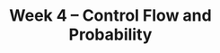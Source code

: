 ---
    title: Week 4 – Control Flow and Probability
    weekNumber: 4
    days:
      - date: 2024-1-29
        events:
          "**LEC 9**{: .label .label-lecture } Grouping on Multiple Columns, Merging":
            "[BPD 11](https://notes.dsc10.com/02-data_sets/groupby.html), [13](https://notes.dsc10.com/02-data_sets/merging.html)" 
          "<small><i><span style='display: inline-block; padding-left: 80px'><b>Keywords:</b> .groupby([col_1, col_2, …]), subgroups, MultiIndex, .merge, number of rows </span></i></small>":
          "**QUIZ 2**{: .label .label-quiz } Quiz 2 covers Lectures 5-7":
      - date: 2024-1-30
        events:
          
          "**LAB 2**{: .label .label-lab } [**Data Visualizations and Functions**](http://datahub.ucsd.edu/user-redirect/git-sync?repo=https://github.com/dsc-courses/dsc10-2024-wi&subPath=labs/lab02/lab02.ipynb)":
      - date: 2024-1-31
        events:
          "**LEC 10**{: .label .label-lecture } Conditional Statements and Iteration":
            "[CIT 9.0-9.2](https://inferentialthinking.com/chapters/09/Randomness.html)" 
          "<small><i><span style='display: inline-block; padding-left: 80px'><b>Keywords:</b> in, not, and, or, if, else, elif, for-loops, np.append, accumulator pattern </span></i></small>":
      - date: 2024-2-1
        events:
          
          "**HW 2**{: .label .label-hw } **DataFrames, Data Visualization, and Functions**":
      - date: 2024-2-2
        events:
          "**LEC 11**{: .label .label-lecture } Probability":
            "[CIT 9.5](https://inferentialthinking.com/chapters/09/5/Finding_Probabilities.html)" 
          "<small><i><span style='display: inline-block; padding-left: 80px'><b>Keywords:</b> event, conditional prob., multiplication and addition rules, independence </span></i></small>":
          "**PRAC**{: .label .label-practice } [Extra Practice Session](http://practice.dsc10.com)":
      - date: 2024-2-3
        events:
          
          "**LAB 3**{: .label .label-lab } **DataFrames, Control Flow, and Probability**":
---